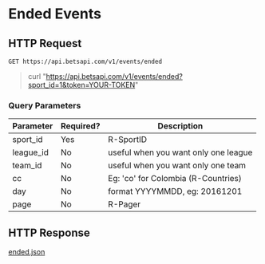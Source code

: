 # Ended Events

## HTTP Request

`GET https://api.betsapi.com/v1/events/ended`

> curl "https://api.betsapi.com/v1/events/ended?sport_id=1&token=YOUR-TOKEN"

### Query Parameters

Parameter | Required? | Description
--------- | ------- | -----------
sport_id | Yes | R-SportID
league_id | No | useful when you want only one league
team_id | No | useful when you want only one team
cc | No | Eg: 'co' for Colombia (R-Countries)
day | No | format YYYYMMDD, eg: 20161201
page | No | R-Pager

## HTTP Response

[ended.json](../samples/ended.json)

